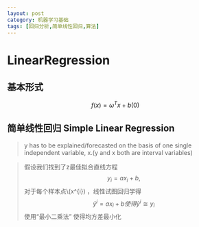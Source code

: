 ```yaml
---
layout: post
category: 机器学习基础
tags: [回归分析,简单线性回归,算法]
---
```


LinearRegression
===========

## 基本形式
$$
	f(x)=\omega ^{T}x+b	(0)
$$

## 简单线性回归 Simple Linear Regression

> y has to be explained/forecasted on the basis of one single independent variable, x.(y and x both are interval variables)

> 假设我们找到了z最佳拟合直线方程 
$$
    y_{i} = ax_{i} + b,
$$
> 对于每个样本点\\(x^{i}) ，线性试图回归学得
$$
        \hat{y}^{i} = a x_{i} +b 使得 \hat{y}^{i} \cong y_{i}	
$$
> 使用“最小二乘法” 使得均方差最小化



